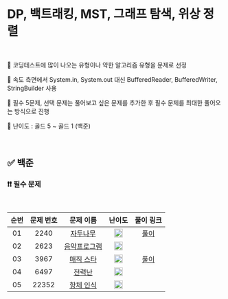 # DP, 백트래킹, MST, 그래프 탐색, 위상 정렬

<br/>

📌 코딩테스트에 많이 나오는 유형이나 약한 알고리즘 유형을 문제로 선정

📌 속도 측면에서 System.in, System.out 대신 BufferedReader, BufferedWriter, StringBuilder 사용

📌 필수 5문제, 선택 문제는 풀어보고 싶은 문제를 추가한 후 필수 문제를 최대한 풀어오는 방식으로 진행

📌 난이도 : 골드 5 ~ 골드 1 (백준)

<br/>

## ✅ 백준

### ❗❗ 필수 문제

<br/>

순번 | 문제 번호 | 문제 이름 | 난이도 | 풀이 링크
:---: | :---: | :---: | :---: | :---: 
01 | 2240 | [자두나무](https://www.acmicpc.net/problem/2240) | <img src="https://static.solved.ac/tier_small/11.svg" width=20px> | [풀이](https://github.com/psj98/Java_Study_Coding_18/blob/main/study/src/study_230719/problemset/boj_2240.java)
02 | 2623 | [음악프로그램](https://www.acmicpc.net/problem/2623) | <img src="https://static.solved.ac/tier_small/13.svg" width=20px> | []()
03 | 3967 | [매직 스타](https://www.acmicpc.net/problem/3967) | <img src="https://static.solved.ac/tier_small/11.svg" width=20px> | [풀이](https://github.com/psj98/Java_Study_Coding_18/blob/main/study/src/study_230719/problemset/boj_3967.java)
04 | 6497 | [전력난](https://www.acmicpc.net/problem/6497) | <img src="https://static.solved.ac/tier_small/12.svg" width=20px> | []()
05 | 22352 | [항체 인식](https://www.acmicpc.net/problem/22352) | <img src="https://static.solved.ac/tier_small/11.svg" width=20px> | []()